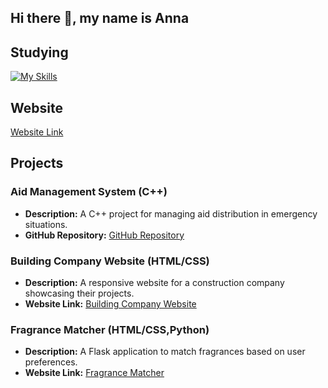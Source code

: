 ## Hi there 👋, my name is Anna

<!--
**asychikova/asychikova** is a ✨ _special_ ✨ repository because its `README.md` (this file) appears on your GitHub profile.

Here are some ideas to get you started:

- 🔭 I’m currently working on ...
- 🌱 I’m currently learning ...
- 👯 I’m looking to collaborate on ...
- 🤔 I’m looking for help with ...
- 💬 Ask me about ...
- 📫 How to reach me: ...
- 😄 Pronouns: ...
- ⚡ Fun fact: ...
-->

## Studying

[![My Skills](https://skillicons.dev/icons?i=cpp,java,py,js,html,css&theme=light)](https://skillicons.dev)

## Website
[Website Link](https://sychikova1.netlify.app/)

## Projects

### Aid Management System (C++)
- **Description:** A C++ project for managing aid distribution in emergency situations.
- **GitHub Repository:** [GitHub Repository](https://github.com/asychikova/OOP_part2/tree/main/PROJECT)

### Building Company Website (HTML/CSS)
- **Description:** A responsive website for a construction company showcasing their projects.
- **Website Link:** [Building Company Website](https://walser.netlify.app/)

### Fragrance Matcher (HTML/CSS,Python)
- **Description:** A Flask application to match fragrances based on user preferences.
- **Website Link:** [Fragrance Matcher](https://fragmatcher.vercel.app/)



